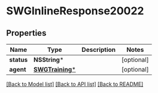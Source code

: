 # SWGInlineResponse20022

## Properties
Name | Type | Description | Notes
------------ | ------------- | ------------- | -------------
**status** | **NSString*** |  | [optional] 
**agent** | [**SWGTraining***](SWGTraining.md) |  | [optional] 

[[Back to Model list]](../README.md#documentation-for-models) [[Back to API list]](../README.md#documentation-for-api-endpoints) [[Back to README]](../README.md)


